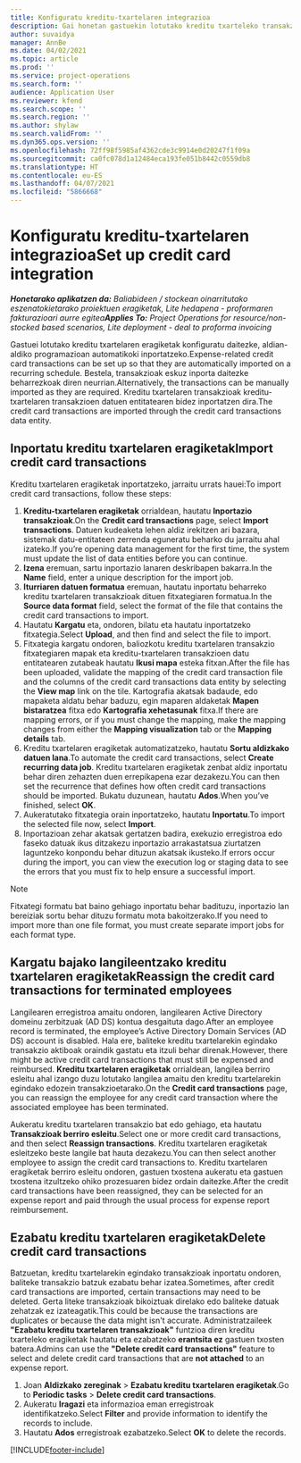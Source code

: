 ```yaml
---
title: Konfiguratu kreditu-txartelaren integrazioa
description: Gai honetan gastuekin lotutako kreditu txarteleko transakzioekin nola lan egin azaltzen da.
author: suvaidya
manager: AnnBe
ms.date: 04/02/2021
ms.topic: article
ms.prod: ''
ms.service: project-operations
ms.search.form: ''
audience: Application User
ms.reviewer: kfend
ms.search.scope: ''
ms.search.region: ''
ms.author: shylaw
ms.search.validFrom: ''
ms.dyn365.ops.version: ''
ms.openlocfilehash: 72ff98f5985af4362cde3c9914e0d20247f1f09a
ms.sourcegitcommit: ca0fc078d1a12484eca193fe051b8442c0559db8
ms.translationtype: HT
ms.contentlocale: eu-ES
ms.lasthandoff: 04/07/2021
ms.locfileid: "5866668"
---
```

# <a name="set-up-credit-card-integration"></a><span data-ttu-id="ee032-103">Konfiguratu kreditu-txartelaren integrazioa</span><span class="sxs-lookup"><span data-stu-id="ee032-103">Set up credit card integration</span></span>

<span data-ttu-id="ee032-104">_**Honetarako aplikatzen da:** Baliabideen / stockean oinarritutako eszenatokietarako proiektuen eragiketak, Lite hedapena - proformaren fakturazioari aurre egitea_</span><span class="sxs-lookup"><span data-stu-id="ee032-104">_**Applies To:** Project Operations for resource/non-stocked based scenarios, Lite deployment - deal to proforma invoicing_</span></span>

<span data-ttu-id="ee032-105">Gastuei lotutako kreditu txartelaren eragiketak konfiguratu daitezke, aldian-aldiko programazioan automatikoki inportatzeko.</span><span class="sxs-lookup"><span data-stu-id="ee032-105">Expense-related credit card transactions can be set up so that they are automatically imported on a recurring schedule.</span></span> <span data-ttu-id="ee032-106">Bestela, transakzioak eskuz inporta daitezke beharrezkoak diren neurrian.</span><span class="sxs-lookup"><span data-stu-id="ee032-106">Alternatively, the transactions can be manually imported as they are required.</span></span> <span data-ttu-id="ee032-107">Kreditu txartelaren transakzioak kreditu-txartelaren transakzioen datuen entitatearen bidez inportatzen dira.</span><span class="sxs-lookup"><span data-stu-id="ee032-107">The credit card transactions are imported through the credit card transactions data entity.</span></span>

## <a name="import-credit-card-transactions"></a><span data-ttu-id="ee032-108">Inportatu kreditu txartelaren eragiketak</span><span class="sxs-lookup"><span data-stu-id="ee032-108">Import credit card transactions</span></span>

<span data-ttu-id="ee032-109">Kreditu txartelaren eragiketak inportatzeko, jarraitu urrats hauei:</span><span class="sxs-lookup"><span data-stu-id="ee032-109">To import credit card transactions, follow these steps:</span></span>

1. <span data-ttu-id="ee032-110">**Kreditu-txartelaren eragiketak** orrialdean, hautatu **Inportazio transakzioak**.</span><span class="sxs-lookup"><span data-stu-id="ee032-110">On the **Credit card transactions** page, select **Import transactions**.</span></span> <span data-ttu-id="ee032-111">Datuen kudeaketa lehen aldiz irekitzen ari bazara, sistemak datu-entitateen zerrenda eguneratu beharko du jarraitu ahal izateko.</span><span class="sxs-lookup"><span data-stu-id="ee032-111">If you’re opening data management for the first time, the system must update the list of data entities before you can continue.</span></span>
2. <span data-ttu-id="ee032-112">**Izena** eremuan, sartu inportazio lanaren deskribapen bakarra.</span><span class="sxs-lookup"><span data-stu-id="ee032-112">In the **Name** field, enter a unique description for the import job.</span></span>
3. <span data-ttu-id="ee032-113">**Iturriaren datuen formatua** eremuan, hautatu inportatu beharreko kreditu txartelaren transakzioak dituen fitxategiaren formatua.</span><span class="sxs-lookup"><span data-stu-id="ee032-113">In the **Source data format** field, select the format of the file that contains the credit card transactions to import.</span></span>
4. <span data-ttu-id="ee032-114">Hautatu **Kargatu** eta, ondoren, bilatu eta hautatu inportatzeko fitxategia.</span><span class="sxs-lookup"><span data-stu-id="ee032-114">Select **Upload**, and then find and select the file to import.</span></span>
5. <span data-ttu-id="ee032-115">Fitxategia kargatu ondoren, baliozkotu kreditu txartelaren transakzio fitxategiaren mapak eta kreditu-txartelaren transakzioen datu entitatearen zutabeak hautatu **Ikusi mapa** esteka fitxan.</span><span class="sxs-lookup"><span data-stu-id="ee032-115">After the file has been uploaded, validate the mapping of the credit card transaction file and the columns of the credit card transactions data entity by selecting the **View map** link on the tile.</span></span> <span data-ttu-id="ee032-116">Kartografia akatsak badaude, edo mapaketa aldatu behar baduzu, egin maparen aldaketak **Mapen bistaratzea** fitxa edo **Kartografia xehetasunak** fitxa.</span><span class="sxs-lookup"><span data-stu-id="ee032-116">If there are mapping errors, or if you must change the mapping, make the mapping changes from either the **Mapping visualization** tab or the **Mapping details** tab.</span></span>
6. <span data-ttu-id="ee032-117">Kreditu txartelaren eragiketak automatizatzeko, hautatu **Sortu aldizkako datuen lana**.</span><span class="sxs-lookup"><span data-stu-id="ee032-117">To automate the credit card transactions, select **Create recurring data job**.</span></span> <span data-ttu-id="ee032-118">Kreditu txartelaren eragiketak zenbat aldiz inportatu behar diren zehazten duen errepikapena ezar dezakezu.</span><span class="sxs-lookup"><span data-stu-id="ee032-118">You can then set the recurrence that defines how often credit card transactions should be imported.</span></span> <span data-ttu-id="ee032-119">Bukatu duzunean, hautatu **Ados**.</span><span class="sxs-lookup"><span data-stu-id="ee032-119">When you’ve finished, select **OK**.</span></span>
7. <span data-ttu-id="ee032-120">Aukeratutako fitxategia orain inportatzeko, hautatu **Inportatu**.</span><span class="sxs-lookup"><span data-stu-id="ee032-120">To import the selected file now, select **Import**.</span></span>
8. <span data-ttu-id="ee032-121">Inportazioan zehar akatsak gertatzen badira, exekuzio erregistroa edo faseko datuak ikus ditzakezu inportazio arrakastatsua ziurtatzen laguntzeko konpondu behar dituzun akatsak ikusteko.</span><span class="sxs-lookup"><span data-stu-id="ee032-121">If errors occur during the import, you can view the execution log or staging data to see the errors that you must fix to help ensure a successful import.</span></span>

> [!NOTE]
> <span data-ttu-id="ee032-122">Fitxategi formatu bat baino gehiago inportatu behar badituzu, inportazio lan bereiziak sortu behar dituzu formatu mota bakoitzerako.</span><span class="sxs-lookup"><span data-stu-id="ee032-122">If you need to import more than one file format, you must create separate import jobs for each format type.</span></span>

## <a name="reassign-the-credit-card-transactions-for-terminated-employees"></a><span data-ttu-id="ee032-123">Kargatu bajako langileentzako kreditu txartelaren eragiketak</span><span class="sxs-lookup"><span data-stu-id="ee032-123">Reassign the credit card transactions for terminated employees</span></span>

<span data-ttu-id="ee032-124">Langilearen erregistroa amaitu ondoren, langilearen Active Directory domeinu zerbitzuak (AD DS) kontua desgaituta dago.</span><span class="sxs-lookup"><span data-stu-id="ee032-124">After an employee record is terminated, the employee’s Active Directory Domain Services (AD DS) account is disabled.</span></span> <span data-ttu-id="ee032-125">Hala ere, baliteke kreditu txartelarekin egindako transakzio aktiboak oraindik gastatu eta itzuli behar direnak.</span><span class="sxs-lookup"><span data-stu-id="ee032-125">However, there might be active credit card transactions that must still be expensed and reimbursed.</span></span> <span data-ttu-id="ee032-126">**Kreditu txartelaren eragiketak** orrialdean, langilea berriro esleitu ahal izango duzu lotutako langilea amaitu den kreditu txartelarekin egindako edozein transakzioetarako.</span><span class="sxs-lookup"><span data-stu-id="ee032-126">On the **Credit card transactions** page, you can reassign the employee for any credit card transaction where the associated employee has been terminated.</span></span>

<span data-ttu-id="ee032-127">Aukeratu kreditu txartelaren transakzio bat edo gehiago, eta hautatu **Transakzioak berriro esleitu**.</span><span class="sxs-lookup"><span data-stu-id="ee032-127">Select one or more credit card transactions, and then select **Reassign transactions**.</span></span> <span data-ttu-id="ee032-128">Kreditu txartelaren eragiketak esleitzeko beste langile bat hauta dezakezu.</span><span class="sxs-lookup"><span data-stu-id="ee032-128">You can then select another employee to assign the credit card transactions to.</span></span> <span data-ttu-id="ee032-129">Kreditu txartelaren eragiketak berriro esleitu ondoren, gastuen txostena aukeratu eta gastuen txostena itzultzeko ohiko prozesuaren bidez ordain daitezke.</span><span class="sxs-lookup"><span data-stu-id="ee032-129">After the credit card transactions have been reassigned, they can be selected for an expense report and paid through the usual process for expense report reimbursement.</span></span>

## <a name="delete-credit-card-transactions"></a><span data-ttu-id="ee032-130">Ezabatu kreditu txartelaren eragiketak</span><span class="sxs-lookup"><span data-stu-id="ee032-130">Delete credit card transactions</span></span> 

<span data-ttu-id="ee032-131">Batzuetan, kreditu txartelarekin egindako transakzioak inportatu ondoren, baliteke transakzio batzuk ezabatu behar izatea.</span><span class="sxs-lookup"><span data-stu-id="ee032-131">Sometimes, after credit card transactions are imported, certain transactions may need to be deleted.</span></span> <span data-ttu-id="ee032-132">Gerta liteke transakzioak bikoiztuak direlako edo baliteke datuak zehatzak ez izateagatik.</span><span class="sxs-lookup"><span data-stu-id="ee032-132">This could be because the transactions are duplicates or because the data might isn't accurate.</span></span> <span data-ttu-id="ee032-133">Administratzaileek **"Ezabatu kreditu txartelaren transakzioak"** funtzioa diren kreditu txarteleko eragiketak hautatu eta ezabatzeko **erantsita ez** gastuen txosten batera.</span><span class="sxs-lookup"><span data-stu-id="ee032-133">Admins can use the **"Delete credit card transactions"** feature to select and delete credit card transactions that are **not attached** to an expense report.</span></span> 

1. <span data-ttu-id="ee032-134">Joan **Aldizkako zereginak** > **Ezabatu kreditu txartelaren eragiketak**.</span><span class="sxs-lookup"><span data-stu-id="ee032-134">Go to **Periodic tasks** > **Delete credit card transactions**.</span></span>
2. <span data-ttu-id="ee032-135">Aukeratu **Iragazi** eta informazioa eman erregistroak identifikatzeko.</span><span class="sxs-lookup"><span data-stu-id="ee032-135">Select **Filter** and provide information to identify the records to include.</span></span>
3. <span data-ttu-id="ee032-136">Hautatu **Ados** erregistroak ezabatzeko.</span><span class="sxs-lookup"><span data-stu-id="ee032-136">Select **OK** to delete the records.</span></span> 

[!INCLUDE[footer-include](../includes/footer-banner.md)]
